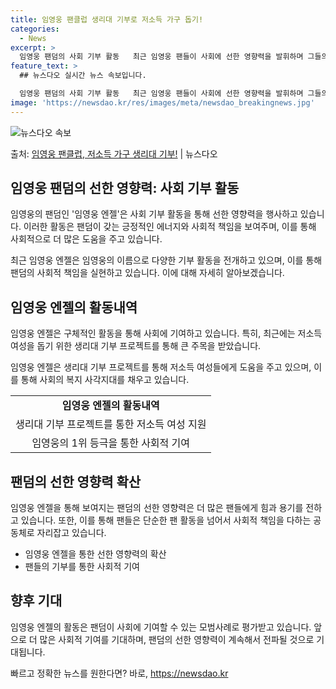 ```yaml
---
title: 임영웅 팬클럽 생리대 기부로 저소득 가구 돕기! 
categories:
  - News
excerpt: >
  임영웅 팬덤의 사회 기부 활동   최근 임영웅 팬들이 사회에 선한 영향력을 발휘하며 그들의 아름다운 팬덤 문…
feature_text: >
  ## 뉴스다오 실시간 뉴스 속보입니다.

  임영웅 팬덤의 사회 기부 활동   최근 임영웅 팬들이 사회에 선한 영향력을 발휘하며 그들의 아름다운 팬덤 문…
image: 'https://newsdao.kr/res/images/meta/newsdao_breakingnews.jpg'
---
```


![뉴스다오 속보](https://newsdao.kr/res/images/meta/newsdao_breakingnews.jpg)

<p>출처: <a href="https://newsdao.kr/4490" rel="dofollow">임영웅 팬클럽, 저소득 가구 생리대 기부!</a> | 뉴스다오</p>

<h2 data-ke-size="size26">임영웅 팬덤의 선한 영향력: 사회 기부 활동</h2>
임영웅의 팬덤인 '임영웅 엔젤'은 사회 기부 활동을 통해 선한 영향력을 행사하고 있습니다. 이러한 활동은 팬덤이 갖는 긍정적인 에너지와 사회적 책임을 보여주며, 이를 통해 사회적으로 더 많은 도움을 주고 있습니다.

<p data-ke-size="size16">최근 임영웅 엔젤은 임영웅의 이름으로 다양한 기부 활동을 전개하고 있으며, 이를 통해 팬덤의 사회적 책임을 실현하고 있습니다. 이에 대해 자세히 알아보겠습니다.</p>

<h2 data-ke-size="size24">임영웅 엔젤의 활동내역</h2>
임영웅 엔젤은 구체적인 활동을 통해 사회에 기여하고 있습니다. 특히, 최근에는 저소득 여성을 돕기 위한 생리대 기부 프로젝트를 통해 큰 주목을 받았습니다.

<p data-ke-size="size16">임영웅 엔젤은 생리대 기부 프로젝트를 통해 저소득 여성들에게 도움을 주고 있으며, 이를 통해 사회의 복지 사각지대를 채우고 있습니다.</p>

<table>
	<tr>
		<td style="text-align: center; height: 17px;"><b>임영웅 엔젤의 활동내역</b></td>
	</tr>
	<tr>
		<td style="text-align: center; height: 17px;">생리대 기부 프로젝트를 통한 저소득 여성 지원</td>
	</tr>
	<tr>
		<td style="text-align: center; height: 17px;">임영웅의 1위 등극을 통한 사회적 기여</td>
	</tr>
</table>

<h2 data-ke-size="size24">팬덤의 선한 영향력 확산</h2>
임영웅 엔젤을 통해 보여지는 팬덤의 선한 영향력은 더 많은 팬들에게 힘과 용기를 전하고 있습니다. 또한, 이를 통해 팬들은 단순한 팬 활동을 넘어서 사회적 책임을 다하는 공동체로 자리잡고 있습니다.

<ul>
	<li>임영웅 엔젤을 통한 선한 영향력의 확산</li>
	<li>팬들의 기부를 통한 사회적 기여</li>
</ul>

<h2 data-ke-size="size24">향후 기대</h2>
임영웅 엔젤의 활동은 팬덤이 사회에 기여할 수 있는 모범사례로 평가받고 있습니다. 앞으로 더 많은 사회적 기여를 기대하며, 팬덤의 선한 영향력이 계속해서 전파될 것으로 기대됩니다.

<p data-ke-size="size16"></p> 

빠르고 정확한 뉴스를 원한다면? 바로, <a href="https://newsdao.kr" rel="dofollow">https://newsdao.kr</a>


    
